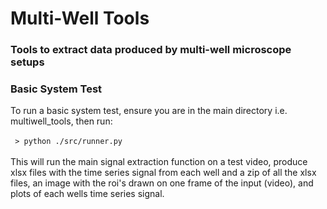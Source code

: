 # Multi-Well Tools #
### Tools to extract data produced by multi-well microscope setups ###

### Basic System Test ###
To run a basic system test, ensure you are in the main directory i.e. multiwell_tools, then run:</br></br>
` > python ./src/runner.py`</br></br>
This will run the main signal extraction function on a test video,
produce xlsx files with the time series signal from each well and a zip of all the xlsx files,
an image with the roi's drawn on one frame of the input (video), and
plots of each wells time series signal.
